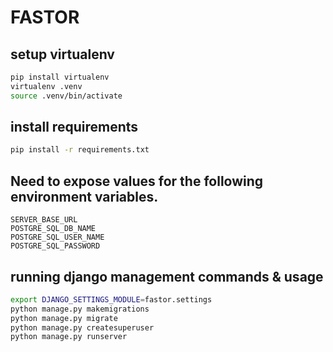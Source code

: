 # FASTOR


## setup virtualenv

```sh
pip install virtualenv
virtualenv .venv
source .venv/bin/activate
```

## install requirements

```bash
pip install -r requirements.txt
```

## Need to expose values for the following environment variables.
```commandline
SERVER_BASE_URL
POSTGRE_SQL_DB_NAME
POSTGRE_SQL_USER_NAME
POSTGRE_SQL_PASSWORD
```
## running django management commands & usage

```sh
export DJANGO_SETTINGS_MODULE=fastor.settings
python manage.py makemigrations
python manage.py migrate
python manage.py createsuperuser
python manage.py runserver
```